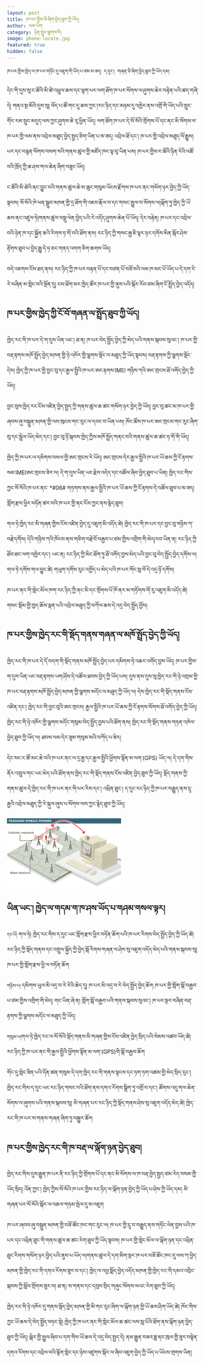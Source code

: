```yaml
---
layout: post
title: ཁ་པར་གྱིས་ཅི་ཞིག་བྱེད་ཐུབ་ཀྱི་ཡོད།
author: ལམ་ཡིག
category: ཉེན་སྲུང་ལྕགས་རི།
image: phone-locate.jpg
featured: true
hidden: false
---
```

``ཁ་པར་གྱིས་ཁྱེད་ལ་ཁ་པར་གཏོང་དུ་འཇུག་གི་ཡོད་པ་ཙམ་མ་ཟད། ད་དུང་། གཞན་ཅི་ཞིག་བྱེད་ཐུབ་ཀྱི་ཡོད་དམ།``

དེང་གི་དུས་སུ་ང་ཚོའི་མི་ཚེ་འཕྲུལ་ཆས་དང་ལྷག་པར་ལག་ཐོག་ཁ་པར་སོགས་ལ་ཤུགས་ཆེར་བརྟེན་པའི་ཚད་གཞི་དེ།  གནའ་སྔ་མོའི་དུས་སུ། བོད་པ་ཚོ་གང་དུ་ཆས་ཀྱང་།རང་ཉིད་དང་མཉམ་དུ་འཁྱེར་ནས་འགྲོ་གི་ཡོད་པའི་སྲུང་གོར་རམ་སྲུང་མདུད་ལས་ཀྱང་ཤུགས་ཆེ་རུ་ཕྱིན་ཡོད། ལག་ཐོག་ཁ་པར་དེ་སོ་སོའི་གྲོགས་པོ་དང་ནང་མི་སོགས་ལ་ཁ་པར་གྱི་ལམ་ནས་འབྲེལ་མཐུད་བྱེད་སྤྱད་ཅིག་ཡིན་པ་མ་ཟད། འབྲེལ་ཐོ་དང་། ཁ་པར་གྱི་འབྲེལ་མཐུད་ལོ་རྒྱུས། པར་དང་བརྙན་སོགས་བསག་སའི་གནས་ཚུལ་གྱི་མཛོད་ཁང་ལྟ་བུ་ཡིན་པས། ཁ་པར་གྱིས་ང་ཚོའི་ཉིན་རེའི་འཚོ་བའི་ཁྲོད་ཀྱི་ཆ་ཤས་གལ་ཆེན་ཞིག་བཟུང་ཡོད།

ང་ཚོའི་མི་ཚེའི་ནང་བྱུང་བའི་གནས་ཚུལ་ཆེ་མ་ཆུང་གསུམ་ཡོངས་རྫོགས་ཁ་པར་ནང་གསོག་ཉར་བྱེད་ཀྱི་ཡོད་སྟབས། སོ་སོའི་ཁེ་ཕན་སྒྲུབ་མཁན་གྱི་དྲ་ཐོག་གི་འཇབ་རྒོལ་བ་དང་གསང་མྱུལ་བ་སོགས་ལ།ལྐོག་ཏུ་ཁྱེད་ཀྱི་ཡོ་ཆས་ནང་འཛུལ་ཏེ།གནས་ཚུལ་བསྡུ་ལེན་བྱེད་པའི་རེ་འདོད་ཤུགས་ཆེན་པོ་ཡོད། དེར་བརྟེན། ཁ་པར་དང་འབྲེལ་བའི་ཉེན་ཁ་དང་སྐྱོན་ཆའི་རིགས་ཧ་གོ་བའི་ཐོག་ནས། རང་ཉིད་ཀྱི་གསང་རྒྱ་ཇི་ལྟར་ཉར་དགོས་མིན་སྐོར་ཤེས་རྟོགས་ཐུབ་པ་བྱེད་རྒྱུ་དེ་ཧ་ཅང་གནད་འགག་ཅིག་ཆགས་ཡོད།

བདེ་འཇགས་ངོས་ཐད་ནས། རང་ཉིད་ཀྱི་ཁ་པར་བརྟན་པོ་དང་བཙན་པོ་བཟོ་བའི་ལམ་ཁ་མང་པོ་ཡོད་པ་དེ་དག་རེ་རེ་བཞིན་མ་གླེང་བའི་སྔོན་དུ། ངས་ཐོག་མར་ཁྱེད་ཚོར་ཁ་པར་གྱི་ནུས་པའི་སྐོར་རོབ་ཙམ་ཞིག་ངོ་སྤྲོད་བྱེད་འདོད།

## ཁ་པར་གྱིས་ཁྱེད་ཀྱི་ངོ་བོ་གཞན་ལ་སྤྲོད་ཐུབ་ཀྱི་ཡོད།

ཁྱེད་རང་གི་ཁ་པར་དེ་ག་དུས་ཡིན་ཡང་། ཐ་ན། ཁ་པར་བེད་སྤྱོད་བྱེད་ཀྱི་མེད་པའི་གནས་སྐབས་སུའང་། ཁ་པར་གྱི་བརྡ་རྟགས་མཁོ་སྤྲོད་བྱེད་མཁན་གྱི་ཉེ་འཁོར་གྱི་ལྕགས་སྡོང་ལ་མཐུད་ཀྱི་ཡོད་སྟབས། བརྡ་རྟགས་ཀྱི་ལྕགས་སྡོང་དེས། ཁྱེད་ཀྱི་ཁ་པར་གྱི་བྱང་བུ་དང་རྒྱལ་སྤྱིའི་ཁ་པར་ཨང་རྟགས་IMEI གཉིས་ཀའི་ཨང་གྲངས་ཐོ་འགོད་བྱེད་ཀྱི་ཡོད།

བྱང་བུས་ཁྱེད་རང་ངོས་འཛིན་བྱེད་སྤྱད་ཀྱི་གནས་ཚུལ་ཆ་ཚང་གསོག་ཉར་བྱེད་ཀྱི་ཡོད། བྱང་བུ་ཚང་མ་ཁ་པར་གྱི་ཞབས་ཞུ་བསྐྲུན་མཁན་གྱི་ལས་ཁུངས་གང་རུང་ལ་དབང་བ་ཡིན་པས། ཁོང་ཚོས་ཁ་པར་ཨང་གྲངས་གང་རུང་ཞིག་སུ་དང་སྦྲེལ་ཡོད་མེད་དང་། བྱང་བུ་ཉོ་སྐབས་ཁྱེད་ཀྱིས་མཁོ་སྤྲོད་གནང་བའི་གནས་ཚུལ་ཆ་ཚང་ཧ་གོ་གི་ཡོད།

ཁྱེད་ཀྱི་ཁ་པར་ལ་དམིགས་བསལ་གྱི་ཨང་གྲངས་རེ་ཡོད། ཨང་གྲངས་དེར་རྒྱལ་སྤྱིའི་ཁ་པར་ཡོ་ཆས་ཀྱི་ངོ་རྟགས་སམ་IMEIཨང་གྲངས་ཟེར་ལ། དེ་ག་དུས་ཡིན་ཡང་རྗེས་འདེད་དང་འཚོལ་ཞིབ་བྱེད་ཐུབ་པ་ཡིན། ཁྱེད་རང་གིས་ཀྱང་སོ་སོའི་ཁ་པར་ནང་ *#06# གཏགས་ནས་རྒྱལ་སྤྱིའི་ཁ་པར་ཡོ་ཆས་ཀྱི་ངོ་རྟགས་དེ་འཚོལ་ཐུབ་པ་མ་ཟད། གློག་རྫས་ཕྱིར་བཏོན་ཚར་བའི་ཁ་པར་གྱི་ནང་ངོས་ཀྱང་ནས་རྙེད་ཐུབ།

གལ་ཏེ་ཁྱེད་རང་མི་གཞན་གྱིས་ངོས་འཛིན་བྱེད་དུ་འཇུག་མི་འདོད་ཚེ། ཁྱེད་རང་གི་ཁ་པར་དང་བྱང་བུ་གཉིས་ཀ་བརྗེ་དགོས། དེའི་གཉིས་ཀའི་ཁོངས་ནས་གཅིག་བརྗེ་བོ་བརྒྱབ་པ་ཙམ་གྱིས་འགྲིག་གི་མེད།རབ་ཡིན་ན། རང་ཉིད་ཀྱི་ཐོབ་ཐང་ལག་འཁྱེར་དང་། ཡང་ན། རང་ཉིད་ཀྱི་མིང་ཐོག་ཏུ་ཐོ་འགོད་བྱས་མེད་པའི་བྱང་བུ་བེད་སྤྱོད་བྱེད་དགོས་ལ། གལ་ཏེ་དགོས་གལ་བྱུང་ཚེ། གཡུག་དགོས་རུང་འགྱོད་པ་མེད་པའི་ཁ་པར་གོང་སླ་བོ་དེ་འདྲ་ཉོ་དགོས།

ཁ་པར་ནང་གི་གླེང་མོལ་ཁག་རང་ཉིད་ཀྱི་ནང་མི་དང་གྲོགས་པོ་ཁོ་ནར་མ་གཏོགས་གོ་རུ་འཇུག་མི་འདོད་ཚེ། གསང་སྡོམ་གྱི་ཁྱད་ཆོས་ལྡན་པའི་འབྲེལ་མཐུད་ཀྱི་བཀོལ་ཆས་དེ་འདྲ་བེད་སྤྱོད་བྱོས།

## ཁ་པར་གྱིས་ཁྱེད་རང་གི་སྡོད་གནས་གཞན་ལ་མཁོ་སྤྲོད་བྱེད་ཀྱི་ཡོད།

ཁྱེད་རང་གི་ཁ་པར་དེ་དོ་བདག་གི་སྡོད་གནས་མཁོ་སྤྲོད་བྱེད་པར་དམིགས་ཏེ་འཆར་འགོད་བྱས་ཡོད། ཁ་པར་གྱིས་ག་དུས་ཡིན་ཡང་བརྡ་རྟགས་ཡག་ཤོས་དེ་འཚོལ་ཐབས་བྱེད་ཀྱི་ཡོད་པས། དུས་ནས་དུས་སུ་ཁྱེད་རང་གི་ཉེ་འགྲམ་གྱི་ཁ་པར་བརྡ་རྟགས་མཁོ་སྤྲོད་བྱེད་མཁན་གྱི་ལྕགས་མདོང་ལ་མཐུད་ཀྱི་ཡོད་ལ། དེས་ཁྱེད་རང་གི་སྡོད་གནས་ངོས་འཛིན་དང་། ཁྱེད་རང་གི་བྱང་བུའི་ཨང་གྲངས། རྒྱལ་སྤྱིའི་ཁ་པར་ཡོ་ཆས་ཀྱི་ངོ་རྟགས་སོགས་ཐོ་འགོད་བྱེད་ཀྱི་ཡོད། ཁྱེད་རང་གི་ཉེ་འཁོར་གྱི་ལྕགས་མདོང་གསུམ་བེད་སྤྱོད་བྱས་པའི་ཐོག་ནས། ཁྱེད་རང་གི་སྡོད་གནས་གཏན་འཁེལ་བྱེད་ཐུབ་ཀྱི་ཡོད་ལ། ཐབས་ལམ་དེར་ཟུམ་གསུམ་མའི་བཀོད་པ་ཟེར།

དེང་སང་ང་ཚོ་མང་ཆེ་བའི་ཁ་པར་ནང་ལ་དྲ་རྒྱ་དང་རྒྱལ་སྤྱིའི་ཕྱོགས་སྟོན་མ་ལག་(GPS) ཡོད་ལ། དེ་དག་གིས་ནོར་འཁྲུལ་གང་ཡང་མེད་པའི་ཐོག་ནས་ཁྱེད་རང་གི་སྡོད་གནས་ངོས་འཛིན་བྱེད་ཐུབ་ཀྱི་ཡོད། སྡོད་གནས་ཀྱི་གནས་ཚུལ་དེ་ཁྱེད་རང་གི་ཁ་པར་ནང་གི་པར་རིས་དང་། འཕྲིན་ཐུང་། ད་དུང་རང་ཉིད་ཀྱི་ཁ་པར་བརྒྱུད་ནས་དྲྭ་རྒྱའི་འབྲེལ་མཐུད་ཀྱི་རེ་སྐུལ་ཞུས་པ་སོགས་ལས་ཀྱང་རྙེད་ཐུབ་ཀྱི་ཡོད།

![test](/assets/images/trackingPhones.gif)

## ཡིན་ཡང་། ཁྱེད་ལ་གདམ་ག་ཁ་ཤས་ཡོད་པ་གཤམ་གསལ་ལྟར།

``དང་པོ།`` གལ་ཏེ། ཁྱེད་རང་གིས་ད་དུང་ཡང་གློག་རྫས་ཕྱིར་བཏོན་ཆོག་པའི་ཁ་པར་རིགས་བེད་སྤྱོད་བྱེད་ཀྱི་ཡོད་ཚེ། རང་ཉིད་ཀྱི་སྡོད་གནས་དང་འགྲུལ་སྐྱོད་ཀྱི་བྱེད་སྒོ་རིགས་གཞན་ལ་ཤེས་སུ་འཇུག་འདོད་མེད་པའི་གནས་སྐབས་སུ། ཁ་པར་གྱི་གློག་རྫས་ཕྱི་ལ་བཏོན་ཆོག

``གཉིས་པ།`` དམིགས་ཡུལ་མི་འདྲ་བ་རེ་རེའི་ཆེད་དུ། ཁ་པར་མི་འདྲ་བ་རེ་བེད་སྤྱོད་བྱེད་ཆོག ཁ་པར་གྱི་གློག་སྒོ་བརྒྱབ་པ་ཙམ་གྱིས་འགྲིག་གི་མེད། གང་ཡིན་ཞེ་ན། གློག་སྒོ་བརྒྱབ་པའི་གནས་སྐབས་སུའང་། ཁ་པར་སྔར་བཞིན་བརྡ་རྟགས་ཀྱི་ལྕགས་མདོང་ལ་མཐུད་ཀྱི་ཡོད།

``གསུམ་པ།``གལ་ཏེ་ཁྱེད་རང་ལ་སོ་སོའི་སྡོད་གནས་མི་གཞན་གྱིས་ངོས་འཛིན་བྱེད་སྲིད་པའི་སེམས་འཚབ་ཡོད་ཚེ། རང་ཉིད་ཀྱི་ཁ་པར་ནང་གི་རྒྱལ་སྤྱིའི་ཕྱོགས་སྟོན་མ་ལག་(GPS)གི་སྒོ་བརྒྱབ་ཆོག

གོང་དུ་གླེང་ཟིན་པའི་དོན་ཚན་གསུམ་དེ་དག་ཁྱེད་རང་གི་གནས་སྟངས་དང་ཏག་ཏག་འཚམ་གྱི་མེད་སྲིད་རུང་། ཁྱེད་རང་གིས་ད་དུང་ཡང་རང་ཉིད་གསང་བའི་ཐོག་ནས་དགའ་རོགས་སྒྲིག་ཏུ་འགྲོ་བ་དང་། ཚོགས་འདུ་གལ་ཆེན་སོགས་ལ་ཞུགས་པའི་གནས་སྐབས་སུ། མི་གཞན་པར་རང་ཉིད་ཀྱི་སྡོད་གནས་ཤེས་སུ་འཇུག་འདོད་མེད་ཚེ། ཁྱེད་རང་གི་ཁ་པར་ས་གནས་གཞན་ཞིག་ཏུ་བསྐྱུར་ཆོག

## ཁ་པར་གྱིས་ཁྱེད་རང་གི་ཁ་བརྡ་ལ་ལྐོག་ཉན་བྱེད་ཐུབ།

ཁྱེད་རང་གིས་དུས་རྒྱུན་ཁ་པར་ནི་རང་ཉིད་ཀྱི་གྲོགས་པོ་དང་ནང་མི་སོགས་ལ་ཁ་བརྡ་བྱེད་སྤྱད་ཙམ་རེད་བསམ་གྱི་ཡོད་སྲིད། འོན་ཀྱང་། ཁྱེད་ཀྱིས་སོ་སོའི་ཁ་པར་གྱིས་རང་ཉིད་ལ་ལྐོག་ཉན་བྱེད་ཀྱི་ཡོད་པ་ཤེས་ཀྱི་ཡོད་དམ། མི་གཞན་པར་སོ་སོའི་སྐོར་ལ་འཆལ་གཏམ་སྤེལ་དུ་མ་འཇུག

ཁ་པར་ཞབས་ཞུ་བསྐྲུན་མཁན་གྱི་བཟོ་ཚོང་ཁང་གང་རུང་ལ། ཁ་པར་གྱི་དྲྭ་བ་བརྒྱུད་ནས་གཏོང་ལེན་བྱས་པའི་ཁ་པར་དང་འཕྲིན་ཐུང་གི་གནས་ཚུལ་ཆ་ཚང་རེག་ཐུབ་ཀྱི་ཡོད་སྟབས། ཁ་པར་གྱི་གླེང་མོལ་ལ་ལྐོག་ཉན་དང་འཕྲིན་ཐུང་རིགས་གསོག་ཉར་བྱེད་པའི་ནུས་པ་ཡོད་ལ།གནས་ཚུལ་དེ་དག་མིག་སྔར་ཁ་པར་བཟོ་ཚོང་ཁང་དུ་ལས་ཀ་བྱེད་མཁན་གྱི་ཁྱེད་རང་གི་དགའ་རོགས་ཟུར་བ་དང་། ཁྱེད་ལ་འཕྱ་སྨོད་བྱེད་འདོད་མཁན་གྱི་ཁྱེད་རང་གི་དམའ་འབྲིང་སྐབས་ཀྱི་སློབ་གྲོགས་ཟུར་བ། ཐ་ན། ས་གནས་དང་དབུས་སྲིད་གཞུང་སོགས་ལའང་རེག་ཐུབ་ཀྱི་ཡོད།

ཁྱེད་རང་གི་ཉེ་འཁོར་དུ་གནས་སྡོད་བྱེད་མཁན་གྱི་མི་གང་རུང་ཞིག་ལ་ལྐོག་ཉན་གྱི་ཡོ་ཆས་ཤིག་ཡོད་ཚེ། ཁོང་གིས་ཀྱང་ཡོ་ཆས་དེ་བེད་སྤྱོད་བཏང་སྟེ། ཁྱེད་ཀྱི་ཁ་པར་ནང་གི་གླེང་མོལ་ཆ་ཚང་ལས་སླ་པོའི་ཐོག་ནས་ལྐོག་ཉན་བྱེད་ཐུབ་ཀྱི་ཡོད། སྒེར་གྱི་མྱུལ་ཞིབ་པ་དག་གིས་ཡོ་ཆས་དེ་འདྲ་བེད་སྤྱད་དེ། ནམ་རྒྱུན་བཟའ་ཟླ་ནང་ཁུལ་གྱི་ཟུར་བསྟེན་དགའ་རོགས་དང་འབྲེལ་བའི་རྙོག་གླེང་དང་ཉེས་འཛུགས་སྐོར་ལ་ཞིབ་འཇུག་བྱེད་ཀྱི་ཡོད་པ་ཡོངས་གྲགས་ཡིན།
